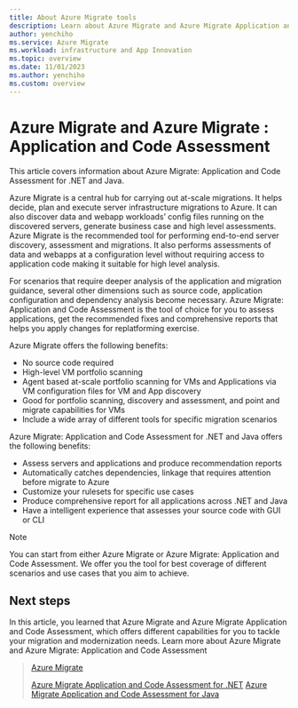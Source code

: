 ```yaml
---
title: About Azure Migrate tools 
description: Learn about Azure Migrate and Azure Migrate Application and Code Assessment for .NET and Java 
author: yenchiho
ms.service: Azure Migrate 
ms.workload: infrastructure and App Innovation
ms.topic: overview
ms.date: 11/01/2023
ms.author: yenchiho
ms.custom: overview
---
```


# Azure Migrate and Azure Migrate : Application and Code Assessment

This article covers information about Azure Migrate: Application and Code Assessment for .NET and Java.

Azure Migrate is a central hub for carrying out at-scale migrations. It helps decide, plan and execute server infrastructure migrations to Azure. It can also discover data and webapp workloads’ config files running on the discovered servers, generate business case and high level assessments. Azure Migrate is the recommended tool for performing end-to-end server discovery, assessment and migrations. It also performs assessments of data and webapps at a configuration level without requiring access to application code making it suitable for high level analysis.

For scenarios that require deeper analysis of the application and migration guidance, several other dimensions such as source code, application configuration and dependency analysis become necessary. Azure Migrate: Application and Code Assessment is the tool of choice for you to assess applications, get the recommended fixes and comprehensive reports that helps you apply changes for replatforming exercise.

Azure Migrate offers the following benefits: 

- No source code required
- High-level VM portfolio scanning
- Agent based at-scale portfolio scanning for VMs and Applications via VM configuration files for VM and App discovery
- Good for portfolio scanning, discovery and assessment, and point and migrate capabilities for VMs
- Include a wide array of different tools for specific migration scenarios
 
Azure Migrate: Application and Code Assessment for .NET and Java offers the following benefits: 

- Assess servers and applications and produce recommendation reports
- Automatically catches dependencies, linkage that requires attention before migrate to Azure
- Customize your rulesets for specific use cases 
- Produce comprehensive report for all applications across .NET and Java
- Have a intelligent experience that assesses your source code with GUI or CLI


> [!NOTE]
> You can start from either Azure Migrate or Azure Migrate: Application and Code Assessment. We offer you the tool for best coverage of different scenarios and use cases that you aim to achieve. 

 ## Next steps

In this article, you learned that Azure Migrate and Azure Migrate Application and Code Assessment, which offers different capabilities for you to tackle your migration and modernization needs. 
Learn more about Azure Migrate and Azure Migrate: Application and Code Assessment


> [Azure Migrate](migrate/index.yml)
> 
> [Azure Migrate Application and Code Assessment for .NET](index.yml)
> [Azure Migrate Application and Code Assessment for Java](index.yml)
